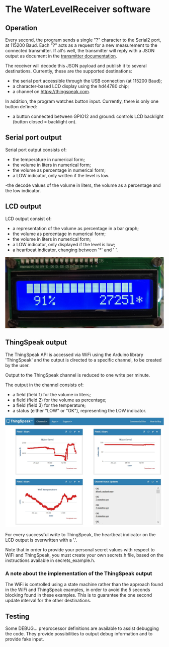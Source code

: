 # The WaterLevelReceiver software

## Operation

Every second, the program sends a single "?" character to the Serial2 port, at 115200 Baud.
Each "?" acts as a request for a new measurement to the connected transmitter.
If all's well, the transmitter will reply with a JSON output as document in the [transmitter documentation](water-level-transmitter-software.md).

The receiver will decode this JSON payload and publish it to several destinations.
Currently, these are the supported destinations:
- the serial port accessible through the USB connection (at 115200 Baud);
- a character-based LCD display using the hd44780 chip;
- a channel on https://thingspeak.com.

In addition, the program watches button input.
Currently, there is only one button defined:
- a button connected between GPIO12 and ground: controls LCD backlight (button closed = backlight on).

## Serial port output

Serial port output consists of:
- the temperature in numerical form;
- the volume in liters in numerical form;
- the volume as percentage in numerical form;
- a LOW indicator, only written if the level is low.

-the decode values of the volume in liters, the volume as a percentage and the low indicator.

## LCD output

LCD output consist of:
- a representation of the volume as percentage in a bar graph;
- the volume as percentage in numerical form;
- the volume in liters in numerical form;
- a LOW indicator, only displayed if the level is low;
- a heartbeat indicator, changing between '*' and ' '.

![lcd-output](lcd-output.jpg)

## ThingSpeak output

The ThingSpeak API is accessed via WiFi using the Arduino library 'ThingSpeak'
and the output is directed to a specific channel, to be created by the user.

Output to the ThingSpeak channel is reduced to one write per minute.

The output in the channel consists of:
- a field (field 1) for the volume in liters;
- a field (field 2) for the volume as percentage;
- a field (field 3) for the temperature;
- a status (either "LOW" or "OK"), representing the LOW indicator.

![thingspeak-output](thingspeak-output.jpg)

For every successful write to ThingSpeak, the heartbeat indicator on the LCD output is overwritten with a '.'.

Note that in order to provide your personal secret values with respect to WiFi and ThingSpeak,
you must create your own secrets.h file, based on the instructions available in secrets_example.h.

### A note about the implementation of the ThingSpeak output

The WiFi is controlled using a state machine rather than the approach found in the WiFi
and ThingSpeak examples, in order to avoid the 5 seconds blocking found in these examples.
This is to guarantee the one second update interval for the other destinations.

## Testing

Some DEBUG... preprocessor definitions are available to assist debugging the code.
They provide possibilities to output debug information and to provide fake input.
